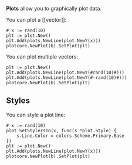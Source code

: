 **Plots** allow you to graphically plot data.

You can plot a [[vector]]:

```Goal
# x := rand(10)
plt := plot.New()
plt.Add(plots.NewLine(plot.NewY(x)))
plotcore.NewPlot(b).SetPlot(plt)
```

You can plot multiple vectors:

```Goal
plt := plot.New()
plt.Add(plots.NewLine(plot.NewY(#rand(10)#)))
plt.Add(plots.NewLine(plot.NewY(#-rand(10)#)))
plotcore.NewPlot(b).SetPlot(plt)
```

## Styles

You can style a plot line:

```Goal
# x := rand(10)
plot.SetStylersTo(x, func(s *plot.Style) {
    s.Line.Color = colors.Scheme.Primary.Base
})
plt := plot.New()
plt.Add(plots.NewLine(plot.NewY(x)))
plotcore.NewPlot(b).SetPlot(plt)
```
